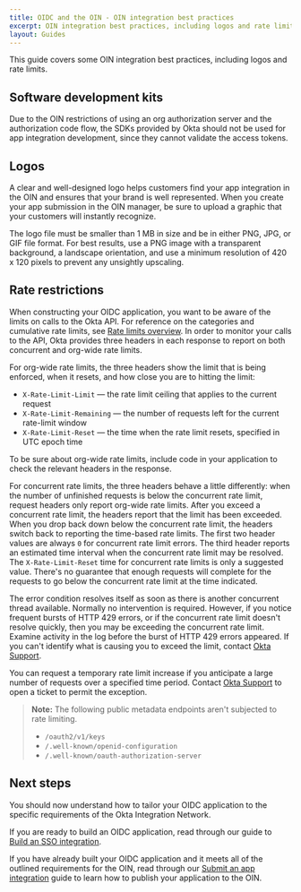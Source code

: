```yaml
---
title: OIDC and the OIN - OIN integration best practices
excerpt: OIN integration best practices, including logos and rate limits.
layout: Guides
---
```


This guide covers some OIN integration best practices, including logos and rate limits.

## Software development kits

Due to the OIN restrictions of using an org authorization server and the authorization code flow, the SDKs provided by Okta should not be used for app integration development, since they cannot validate the access tokens.

## Logos

A clear and well-designed logo helps customers find your app integration in the OIN and ensures that your brand is well represented. When you create your app submission in the OIN manager, be sure to upload a graphic that your customers will instantly recognize.

The logo file must be smaller than 1 MB in size and be in either PNG, JPG, or GIF file format. For best results, use a PNG image with a transparent background, a landscape orientation, and use a minimum resolution of 420 x 120 pixels to prevent any unsightly upscaling.

## Rate restrictions

When constructing your OIDC application, you want to be aware of the limits on calls to the Okta API. For reference on the categories and cumulative rate limits, see [Rate limits overview](/docs/reference/rate-limits/). In order to monitor your calls to the API, Okta provides three headers in each response to report on both concurrent and org-wide rate limits.

For org-wide rate limits, the three headers show the limit that is being enforced, when it resets, and how close you are to hitting the limit:

* `X-Rate-Limit-Limit` &mdash; the rate limit ceiling that applies to the current request
* `X-Rate-Limit-Remaining` &mdash; the number of requests left for the current rate-limit window
* `X-Rate-Limit-Reset` &mdash; the time when the rate limit resets, specified in UTC epoch time

To be sure about org-wide rate limits, include code in your application to check the relevant headers in the response.

For concurrent rate limits, the three headers behave a little differently: when the number of unfinished requests is below the concurrent rate limit, request headers only report org-wide rate limits. After you exceed a concurrent rate limit, the headers report that the limit has been exceeded. When you drop back down below the concurrent rate limit, the headers switch back to reporting the time-based rate limits. The first two header values are always `0` for concurrent rate limit errors. The third header reports an estimated time interval when the concurrent rate limit may be resolved. The `X-Rate-Limit-Reset` time for concurrent rate limits is only a suggested value. There's no guarantee that enough requests will complete for the requests to go below the concurrent rate limit at the time indicated.

The error condition resolves itself as soon as there is another concurrent thread available. Normally no intervention is required. However, if you notice frequent bursts of HTTP 429 errors, or if the concurrent rate limit doesn't resolve quickly, then you may be exceeding the concurrent rate limit. Examine activity in the log before the burst of HTTP 429 errors appeared. If you can't identify what is causing you to exceed the limit, contact [Okta Support](mailto:support@okta.com).

You can request a temporary rate limit increase if you anticipate a large number of requests over a specified time period. Contact [Okta Support](mailto:support@okta.com) to open a ticket to permit the exception.

>**Note:** The following public metadata endpoints aren't subjected to rate limiting.
>
>* `/oauth2/v1/keys`
>* `/.well-known/openid-configuration`
>* `/.well-known/oauth-authorization-server`

## Next steps

You should now understand how to tailor your OIDC application to the specific requirements of the Okta Integration Network.

If you are ready to build an OIDC application, read through our guide to [Build an SSO integration](/docs/guides/build-sso-integration/).

If you have already built your OIDC application and it meets all of the outlined requirements for the OIN, read through our [Submit an app integration](/docs/guides/submit-app/openidconnect/overview/) guide to learn how to publish your application to the OIN.